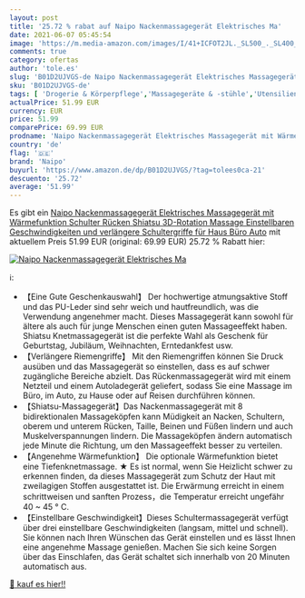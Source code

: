 ```yaml
---
layout: post
title: '25.72 % rabat auf Naipo Nackenmassagegerät Elektrisches Ma'
date: 2021-06-07 05:45:54
image: 'https://m.media-amazon.com/images/I/41+ICFOT2JL._SL500_._SL400_.jpg'
comments: true
category: ofertas
author: 'tole.es'
slug: 'B01D2UJVGS-de Naipo Nackenmassagegerät Elektrisches Massagegerät mit...'
sku: 'B01D2UJVGS-de'
tags: [ 'Drogerie & Körperpflege','Massagegeräte & -stühle','Utensilien für Rückenmassage','Utensilien für manuelle Massage','Wellness','naipo', ]
actualPrice: 51.99 EUR
currency: EUR
price: 51.99
comparePrice: 69.99 EUR
prodname: 'Naipo Nackenmassagegerät Elektrisches Massagegerät mit Wärmefunktion Schulter Rücken Shiatsu 3D-Rotation Massage Einstellbaren Geschwindigkeiten und verlängere Schultergriffe für Haus Büro Auto'
country: 'de'
flag: '🇩🇪'
brand: 'Naipo'
buyurl: 'https://www.amazon.de/dp/B01D2UJVGS/?tag=tolees0ca-21'
descuento: '25.72'
average: '51.99'
---
```


Es gibt ein [Naipo Nackenmassagegerät Elektrisches Massagegerät mit Wärmefunktion Schulter Rücken Shiatsu 3D-Rotation Massage Einstellbaren Geschwindigkeiten und verlängere Schultergriffe für Haus Büro Auto](https://www.amazon.de/dp/B01D2UJVGS/?tag=tolees0ca-21) mit aktuellem Preis 51.99 EUR (original: 69.99 EUR) 25.72 % Rabatt hier:

[![Naipo Nackenmassagegerät Elektrisches Ma](https://m.media-amazon.com/images/I/41+ICFOT2JL._SL500_._SL400_.jpg)](https://www.amazon.de/dp/B01D2UJVGS/?tag=tolees0ca-21)

ℹ️:

- 【Eine Gute Geschenkauswahl】 Der hochwertige atmungsaktive Stoff und das PU-Leder sind sehr weich und hautfreundlich, was die Verwendung angenehmer macht. Dieses Massagegerät kann sowohl für ältere als auch für junge Menschen einen guten Massageeffekt haben. Shiatsu Knetmassagegerät ist die perfekte Wahl als Geschenk für Geburtstag, Jubiläum, Weihnachten, Erntedankfest usw.
- 【Verlängere Riemengriffe】 Mit den Riemengriffen können Sie Druck ausüben und das Massagegerät so einstellen, dass es auf schwer zugängliche Bereiche abzielt. Das Rückenmassagegerät wird mit einem Netzteil und einem Autoladegerät geliefert, sodass Sie eine Massage im Büro, im Auto, zu Hause oder auf Reisen durchführen können.
- 【Shiatsu-Massagegerät】Das Nackenmassagegerät mit 8 bidirektionalen Massageköpfen kann Müdigkeit an Nacken, Schultern, oberem und unterem Rücken, Taille, Beinen und Füßen lindern und auch Muskelverspannungen lindern. Die Massageköpfen ändern automatisch jede Minute die Richtung, um den Massageeffekt besser zu verteilen.
- 【Angenehme Wärmefunktion】 Die optionale Wärmefunktion bietet eine Tiefenknetmassage. ★ Es ist normal, wenn Sie Heizlicht schwer zu erkennen finden, da dieses Massagegerät zum Schutz der Haut mit zweilagigen Stoffen ausgestattet ist. Die Erwärmung erreicht in einem schrittweisen und sanften Prozess，die Temperatur erreicht ungefähr 40 ~ 45 ° C.
- 【Einstellbare Geschwindigkeit】Dieses Schultermassagegerät verfügt über drei einstellbare Geschwindigkeiten (langsam, mittel und schnell). Sie können nach Ihren Wünschen das Gerät einstellen und es lässt Ihnen eine angenehme Massage genießen. Machen Sie sich keine Sorgen über das Einschlafen, das Gerät schaltet sich innerhalb von 20 Minuten automatisch aus.

[🛒 kauf es hier!!](https://www.amazon.de/dp/B01D2UJVGS/?tag=tolees0ca-21)
